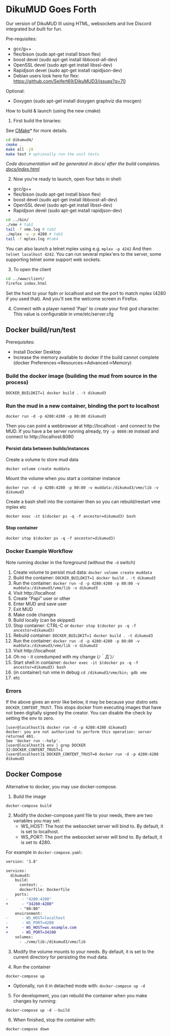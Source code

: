 # DikuMUD Goes Forth

Our version of DikuMUD III using HTML, websockets and live Discord integrated but built for fun.

Pre-requisites:
* gcc/g++
* flex/bison (sudo apt-get install bison flex)
* boost devel (sudo apt-get install libboost-all-dev)
* OpenSSL devel (sudo apt-get install libssl-dev)
* Rapidjson devel (sudo apt-get install rapidjson-dev)
* Debian users look here for flex: https://github.com/Seifert69/DikuMUD3/issues?q=70

Optional:

* Doxygen (sudo apt-get install doxygen graphviz dia mscgen)
   
How to build & launch (using the new cmake)

1. First build the binaries:

See [CMake](README_cmake.md)* for more details.

```bash
cd dikumud4/
cmake .
make all -j8
make test # optionally run the unit tests
```

*Code documentation will be generated in docs/ after the build completes. [docs/index.html](docs/index.html)*

2. Now you're ready to launch, open four tabs in shell:
* gcc/g++
* flex/bison (sudo apt-get install bison flex)
* boost devel (sudo apt-get install libboost-all-dev)
* OpenSSL devel (sudo apt-get install libssl-dev)
* Rapidjson devel (sudo apt-get install rapidjson-dev)

```bash
cd ../bin/
./vme # tab1
tail -f vme.log # tab2
./mplex -w -p 4280 # tab3
tail -f mplex.log #tab4
```

You can also launch a telnet mplex using e.g. `mplex -p 4242` And then `telnet localhost 4242`. You can run several mplex'ers to the server, some supporting telnet some support web sockets.

3. To open the client

```bash
cd ../www/client/
firefox index.html
```

Set the host to your fqdn or localhost and set the port to match mplex (4280 if you used that). And you'll see the welcome screen in Firefox.

4) Connect with a player named 'Papi' to create your first god character. 
   This value is configurable in vme/etc/server.cfg 

## Docker build/run/test

Prerequisites:

* Install Docker Desktop
* Increase the memory available to docker if the build cannot complete 
  (docker Preferences->Resources->Advanced->Memory)

### Build the docker image (building the mud from source in the process)

```console
DOCKER_BUILDKIT=1 docker build . -t dikumud3
```

### Run the mud in a new container, binding the port to localhost

```console
docker run -d -p 4280:4280 -p 80:80 dikumud3
```

Then you can point a webbrowser at http://localhost - and connect to the MUD. If you have a be server running already, try `-p 8080:80` instead and connect to http://localhost:8080

#### Persist data between builds/instances

Create a volume to store mud data

```console
docker volume create muddata
```

Mount the volume when you start a container instance

```console
docker run -d -p 4280:4280 -p 80:80 -v muddata:/dikumud3/vme/lib -v dikumud3
```

Create a bash shell into the container then so you can rebuild/restart vme mplex etc

```console
docker exec -it $(docker ps -q -f ancestor=dikumud3) bash
```
#### Stop container

```console
docker stop $(docker ps -q -f ancestor=dikumud3)
```

### Docker Example Workflow

Note running docker in the foreground (without the `-d` switch)

1. Create volume to persist mud data: `docker volume create muddata`
2. Build the container: `DOCKER_BUILDKIT=1 docker build . -t dikumud3`
3. Run the container: `docker run -d -p 4280:4280 -p 80:80 -v muddata:/dikumud3/vme/lib -v dikumud3`
4. Visit http://localhost
5. Create "Papi" user or other
6. Enter MUD and save user
7. Exit MUD
8. Make code changes
9. Build locally (can be skipped)
9. Stop container: CTRL-C or `docker stop $(docker ps -q -f ancestor=dikumud3)`
10. Rebuild container: `DOCKER_BUILDKIT=1 docker build . -t dikumud3`
11. Run the container: `docker run -d -p 4280:4280 -p 80:80 -v muddata:/dikumud3/vme/lib -v dikumud3`
12. Visit http://localhost
13. Oh no - it coredumped with my change (ﾉ｀Д´)ﾉ
14. Start shell in container: `docker exec -it $(docker ps -q -f ancestor=dikumud3) bash`
15. (in container) run vme in debug `cd /dikumud3/vme/bin; gdb vme`
16. etc


### Errors

If the above gives an error like below, it may be because your distro sets `DOCKER_CONTENT_TRUST`. This stops docker from executing images that have not been digitally signed by the creator. You can disable the check by setting the env to zero.

```
[user@localhost]$ docker run -d -p 4280:4280 dikumud3
docker: you are not authorized to perform this operation: server returned 401.
See 'docker run --help'.
[user@localhost]$ env | grep DOCKER
32:DOCKER_CONTENT_TRUST=1
[user@localhost]$ DOCKER_CONTENT_TRUST=0 docker run -d -p 4280:4280 dikumud3
```

## Docker Compose

Alternative to docker, you may use docker-compose.

1. Build the image
```console
docker-compose build
```

2. Modify the docker-compose.yaml file to your needs, there are two variables you may set:
   - WS_HOST: The host the websocket server will bind to.  By default, it is set to localhost.
   - WS_PORT: The port the websocket server will bind to.  By default, it is set to 4280.

For example in `docker-compose.yaml`:

```diff
version: '3.8'

services:
  dikumud3:
    build:
      context: .
      dockerfile: Dockerfile
    ports:
-      - "4280:4280"
+      - "34280:4280"
      - "80:80"
    environment:
-      - WS_HOST=localhost
-      - WS_PORT=4280
+      - WS_HOST=ws.example.com
+      - WS_PORT=34280
    volumes:
      - ./vme/lib:/dikumud3/vme/lib
```

3. Modify the volume mounts to your needs.  By default, it is set to the current directory for persisting the mud data.

4. Run the container

```console
docker-compose up
```

- Optionally, run it in detached mode with: `docker-compose up -d`

5. For development, you can rebuild the container when you make changes by running:

```console
docker-compose up -d --build
```

6. When finished, stop the container with:

```console
docker-compose down
```
